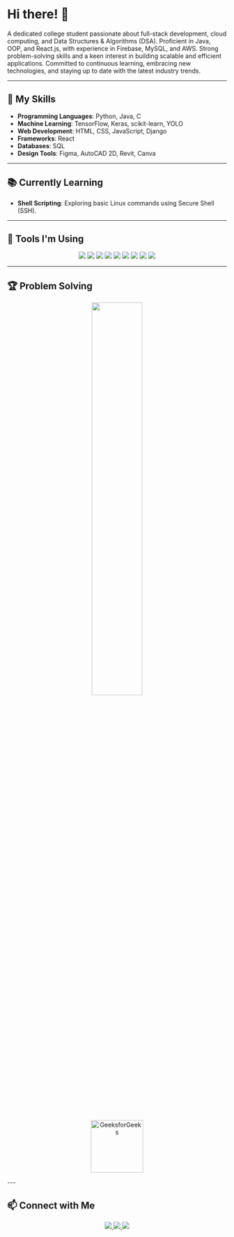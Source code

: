 # Hi there! 👋  

A dedicated college student passionate about full-stack development, cloud computing, and Data Structures & Algorithms (DSA). Proficient in Java, OOP, and React.js, with experience in Firebase, MySQL, and AWS. Strong problem-solving skills and a keen interest in building scalable and efficient applications. Committed to continuous learning, embracing new technologies, and staying up to date with the latest industry trends.  

---

## 🚀 My Skills  

- **Programming Languages**: Python, Java, C  
- **Machine Learning**: TensorFlow, Keras, scikit-learn, YOLO  
- **Web Development**: HTML, CSS, JavaScript, Django  
- **Frameworks**: React  
- **Databases**: SQL  
- **Design Tools**: Figma, AutoCAD 2D, Revit, Canva  

---

## 📚 Currently Learning  

- **Shell Scripting**: Exploring basic Linux commands using Secure Shell (SSH).  

---

## 🔧 Tools I'm Using  

<p align="center">
  <img src="https://img.shields.io/badge/Editor-VS%20Code-blue?style=for-the-badge&logo=visualstudiocode" />
  <img src="https://img.shields.io/badge/Editor-PyCharm-green?style=for-the-badge&logo=pycharm" />
  <img src="https://img.shields.io/badge/Database-MySQL-orange?style=for-the-badge&logo=mysql" />
  <img src="https://img.shields.io/badge/Design-Figma-red?style=for-the-badge&logo=figma" />
  <img src="https://img.shields.io/badge/Cloud-AWS-yellow?style=for-the-badge&logo=amazonaws" />
  <img src="https://img.shields.io/badge/Tools-AutoCAD-blue?style=for-the-badge&logo=autodesk" />
  <img src="https://img.shields.io/badge/Tools-Docker-lightblue?style=for-the-badge&logo=docker" />
  <img src="https://img.shields.io/badge/Version%20Control-Git-black?style=for-the-badge&logo=git" />
  <img src="https://img.shields.io/badge/Version%20Control-GitHub-black?style=for-the-badge&logo=github" />
</p>

---

## 🏆 Problem Solving  

<p align="center">
  <!-- LeetCode Stats -->
  <a href="https://leetcode.com/dhayabharanmj/">
    <img src="https://leetcard.jacoblin.cool/dhayabharanmj?theme=dark&font=Montserrat" width="48%">
  </a>
  
  <br>

  <!-- GeeksforGeeks Icon with Clickable Link -->
  <a href="https://auth.geeksforgeeks.org/user/dhayabhxhx0">
    <img src="https://upload.wikimedia.org/wikipedia/commons/4/43/GeeksforGeeks.svg" alt="GeeksforGeeks" width="120">
  </a>
</p>
---

## 📫 Connect with Me  

<p align="center">
  <a href="https://www.linkedin.com/in/dhayabharanmj">
    <img src="https://img.shields.io/badge/LinkedIn-blue?style=for-the-badge&logo=linkedin" />
  </a>
  <a href="https://github.com/DHAYABHARAN-MJ">
    <img src="https://img.shields.io/badge/GitHub-black?style=for-the-badge&logo=github" />
  </a>
  <a href="mailto:dhayabharanmj@gmail.com">
    <img src="https://img.shields.io/badge/Email-red?style=for-the-badge&logo=gmail" />
  </a>
</p>
